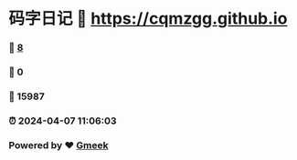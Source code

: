 # 码字日记 :link: https://cqmzgg.github.io 
### :page_facing_up: [8](https://cqmzgg.github.io/tag.html) 
### :speech_balloon: 0 
### :hibiscus: 15987 
### :alarm_clock: 2024-04-07 11:06:03 
### Powered by :heart: [Gmeek](https://github.com/Meekdai/Gmeek)
